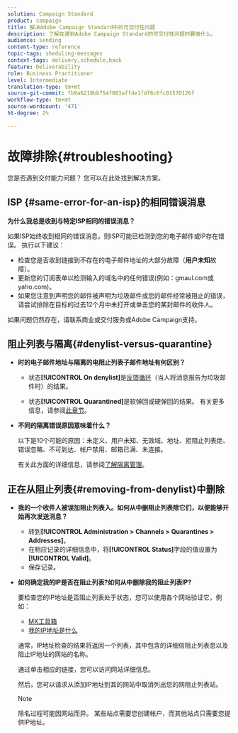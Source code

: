 ```yaml
---
solution: Campaign Standard
product: campaign
title: 解决Adobe Campaign Standard中的可交付性问题
description: 了解在遇到Adobe Campaign Standard的可交付性问题时要做什么。
audience: sending
content-type: reference
topic-tags: sheduling-messages
context-tags: delivery,schedule,back
feature: Deliverability
role: Business Practitioner
level: Intermediate
translation-type: tm+mt
source-git-commit: fb9a6218bb754f803affde1fdf6c6fc01570126f
workflow-type: tm+mt
source-wordcount: '471'
ht-degree: 2%

---
```



# 故障排除{#troubleshooting}

您是否遇到交付能力问题？ 您可以在此处找到解决方案。

## ISP {#same-error-for-an-isp}的相同错误消息

**为什么我总是收到与特定ISP相同的错误消息？**

如果ISP始终收到相同的错误消息，则ISP可能已检测到您的电子邮件或IP存在错误。 执行以下建议：
* 检查您是否收到链接到不存在的电子邮件地址的大部分故障（**用户未知**&#x200B;故障）。
* 更新您的订阅表单以检测输入的域名中的任何错误(例如：gmaul.com或yaho.com)。
* 如果您注意到声明您的邮件被声明为垃圾邮件或您的邮件经常被阻止的错误，请尝试排除在目标的过去12个月中未打开或单击您的某封邮件的收件人。

如果问题仍然存在，请联系商业或交付服务或Adobe Campaign支持。

## 阻止列表与隔离{#denylist-versus-quarantine}

* **时的电子邮件地址与隔离的电阻止列表子邮件地址有何区别？**

   * 状态&#x200B;**[!UICONTROL On denylist]**&#x200B;是[反馈循环](https://experienceleague.adobe.com/docs/deliverability-learn/deliverability-best-practice-guide/transition-process/infrastructure.html#feedback-loops)（当人将消息报告为垃圾邮件时）的结果。

   * 状态&#x200B;**[!UICONTROL Quarantined]**&#x200B;是软弹回或硬弹回的结果。
   有关更多信息，请参阅[此章节](../../sending/using/understanding-quarantine-management.md#quarantine-vs-denylist)。

* **不同的隔离错误原因意味着什么？**

   以下是10个可能的原因：未定义、用户未知、无效域、地址、拒阻止列表绝、错误忽略、不可到达、帐户禁用、邮箱已满、未连接。

   有关此方面的详细信息，请参阅[了解隔离管理](../../sending/using/understanding-quarantine-management.md)。

## 正在从阻止列表{#removing-from-denylist}中删除

* **我的一个收件人被误加阻止列表入。如何从中删阻止列表除它们，以便能够开始再次发送消息？**

   * 转到&#x200B;**[!UICONTROL Administration > Channels > Quarantines > Addresses]**。
   * 在相应记录的详细信息中，将&#x200B;**[!UICONTROL Status]**&#x200B;字段的值设置为&#x200B;**[!UICONTROL Valid]**。
   * 保存记录。

* **如何确定我的IP是否在阻止列表?如何从中删除我的阻止列表IP?**

   要检查您的IP地址是否阻止列表处于状态，您可以使用各个网站验证它，例如：
   * [MX工具箱](https://mxtoolbox.com/)
   * [我的IP地址是什么](https://whatismyipaddress.com)

   通常，IP地址检查的结果将返回一个列表，其中包含的详细信阻止列表息以及阻止IP地址的网站的名称。

   通过单击相应的链接，您可以访问网站详细信息。

   然后，您可以请求从添加IP地址到其的网站中取消列出您的网阻止列表站。

   >[!NOTE]
   >
   >除名过程可能因网站而异。 某些站点需要您创建帐户，而其他站点只需要您提供IP地址。
